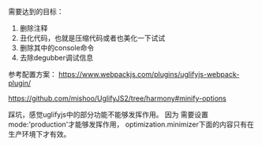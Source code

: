 需要达到的目标：
1. 删除注释
2. 丑化代码，也就是压缩代码或者也美化一下试试
3. 删除其中的console命令
4. 去除degubber调试信息

参考配置方案：
https://www.webpackjs.com/plugins/uglifyjs-webpack-plugin/

https://github.com/mishoo/UglifyJS2/tree/harmony#minify-options

踩坑，感觉uglifyjs中的部分功能不能够发挥作用。
因为 需要设置mode:'production'才能够发挥作用，
optimization.minimizer下面的内容只有在生产环境下才有效。